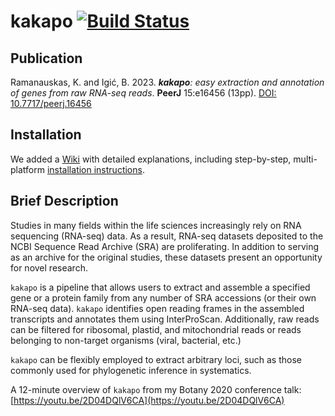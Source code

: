 # kakapo [![Build Status](https://app.travis-ci.com/karolisr/kakapo.svg?branch=master)](https://app.travis-ci.com/karolisr/kakapo)

## Publication

Ramanauskas, K. and Igić, B. 2023. _**kakapo**: easy extraction and annotation of genes from raw RNA-seq reads_. **PeerJ** 15:e16456 (13pp). [DOI: 10.7717/peerj.16456](https://peerj.com/articles/16456/)

## Installation

We added a [Wiki](https://github.com/karolisr/kakapo/wiki) with detailed explanations, including step-by-step, multi-platform [installation instructions](https://github.com/karolisr/kakapo/wiki/Installation).

## Brief Description

Studies in many fields within the life sciences increasingly rely on RNA sequencing (RNA-seq) data. As a result, RNA-seq datasets deposited to the NCBI Sequence Read Archive (SRA) are proliferating. In addition to serving as an archive for the original studies, these datasets present an opportunity for novel research.

`kakapo` is a pipeline that allows users to extract and assemble a specified gene or a protein family from any number of SRA accessions (or their own RNA-seq data). `kakapo` identifies open reading frames in the assembled transcripts and annotates them using InterProScan. Additionally, raw reads can be filtered for ribosomal, plastid, and mitochondrial reads or reads belonging to non-target organisms (viral, bacterial, etc.)

`kakapo` can be flexibly employed to extract arbitrary loci, such as those commonly used for phylogenetic inference in systematics.

A 12-minute overview of `kakapo` from my Botany 2020 conference talk: [https://youtu.be/2D04DQlV6CA](https://youtu.be/2D04DQlV6CA)
